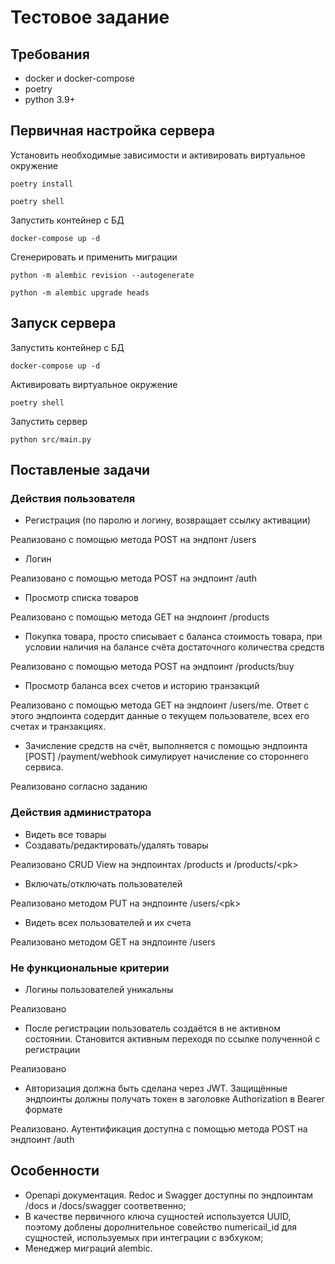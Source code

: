 # Тестовое задание

## Требования
- docker и docker-compose
- poetry
- python 3.9+

## Первичная настройка сервера
Установить необходимые зависимости и активировать виртуальное окружение
```
poetry install
```
```
poetry shell
```
Запустить контейнер с БД
```
docker-compose up -d
```
Сгенерировать и применить миграции
```
python -m alembic revision --autogenerate
```
```
python -m alembic upgrade heads
```
## Запуск сервера
Запустить контейнер с БД
```
docker-compose up -d
```
Активировать виртуальное окружение
```
poetry shell
```
Запустить сервер
```
python src/main.py
```
## Поставленые задачи
### Действия пользователя
- Регистрация (по паролю и логину, возвращает ссылку активации)

Реализовано с помощью метода POST на эндпонт /users

- Логин

Реализовано с помощью метода POST на эндпоинт /auth

- Просмотр списка товаров

Реализовано с помощью метода GET на эндпоинт /products

- Покупка товара, просто списывает с баланса стоимость товара, при условии наличия на балансе счёта достаточного количества средств
 

Реализовано с помощью метода POST на эндпоинт /products/buy

- Просмотр баланса всех счетов и историю транзакций

Реализовано с помощью метода GET на эндпоинт /users/me. Ответ с этого эндпоинта содердит данные о текущем пользователе, всех его счетах и транзакциях.

- Зачисление средств на счёт, выполняется с помощью эндпоинта [POST] /payment/webhook симулирует начисление со стороннего сервиса.

Реализовано согласно заданию

### Действия администратора

- Видеть все товары
- Создавать/редактировать/удалять товары

Реализовано CRUD View на эндпоинтах /products и /products/\<pk>

- Включать/отключать пользователей

Реализовано методом PUT на эндпоинте /users/\<pk>

- Видеть всех пользователей и их счета

Реализовано методом GET на эндпоинте /users

### Не функциональные критерии

- Логины пользователей уникальны

Реализовано

- После регистрации пользователь создаётся в не активном состоянии. Становится активным переходя по ссылке полученной с регистрации

Реализовано

- Авторизация должна быть сделана через JWT. Защищённые эндпоинты должны получать токен в заголовке Authorization в Bearer формате

Реализовано. Аутентификация доступна с помощью метода POST на эндпоинт /auth

## Особенности
- Openapi документация. Redoc и Swagger доступны по эндпоинтам /docs и /docs/swagger соответвенно;
- В качестве первичного ключа сущностей используется UUID, поэтому доблены доролнительное совейство numericail_id для сущностей, используемых при интеграции с вэбхуком;
- Менеджер миграций alembic.


